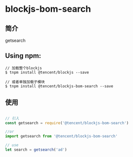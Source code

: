 # blockjs-bom-search

## 简介
getsearch

## Using npm:
```shell
// 加载整个blockjs
$ tnpm install @tencent/blockjs --save

// 或者单独加载子模块
$ tnpm install @tencent/blockjs-bom-search --save
```

## 使用
```js

// 引入
const getsearch = require('@tencent/blockjs-bom-search')

//or
import getsearch from '@tencent/blockjs-bom-search'

// use
let search = getsearch('ad')

```